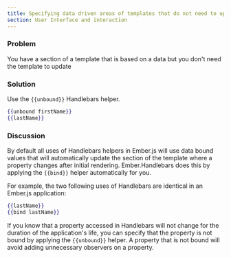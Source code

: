 ```yaml
---
title: Specifying data driven areas of templates that do not need to update
section: User Interface and interaction
---
```

### Problem
You have a section of a template that is based on a data but you don't need the template to update

### Solution
Use the `{{unbound}}` Handlebars helper.

```handlebars
{{unbound firstName}}
{{lastName}}
```

### Discussion
By default all uses of Handlebars helpers in Ember.js will use data bound values that will automatically update
the section of the template where a property changes after initial rendering.  Ember.Handlebars does this by
applying the `{{bind}}` helper automatically for you.

For example, the two following uses of Handlebars are identical in an Ember.js application:

```handlebars
{{lastName}}
{{bind lastName}}
```

If you know that a property accessed in Handlebars will not change for the duration of the application's
life, you can specify that the property is not bound by applying the `{{unbound}}` helper. A property
that is not bound will avoid adding unnecessary observers on a property.


<!---#### Example

<a class="jsbin-embed" href="http://jsbin.com/sazomoceza/15/edit?output">JS Bin</a>-->
